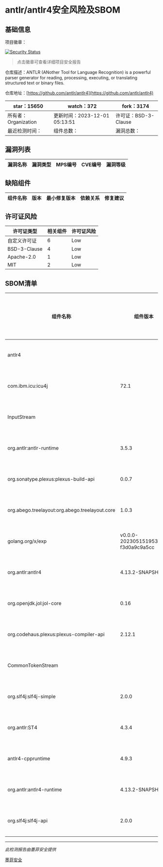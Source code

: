# antlr/antlr4安全风险及SBOM

## 基础信息

项目徽章：

[![Security Status](https://www.murphysec.com/platform3/v31/badge/1732100340353814528.svg)](https://www.murphysec.com/console/report/1700570300500541440/1732100340353814528)

> 点击徽章可查看详细项目安全报告

仓库描述：ANTLR (ANother Tool for Language Recognition) is a powerful parser generator for reading, processing, executing, or translating structured text or binary files.

仓库地址：[https://github.com/antlr/antlr4](https://github.com/antlr/antlr4)

| star：15650 | watch：372 | fork：3174 |
| ----------- | -------------- | ------------ |
| 所有者：Organization | 更新时间：2023-12-01 05:13:51 | 许可证：BSD-3-Clause |
| 最近检测时间： | 组件总数： | 漏洞总数： |




## 漏洞列表

| 漏洞名称 | 漏洞类型 | MPS编号 | CVE编号 | 漏洞等级 |
| ------- | ------ | ------- | ------ | ----- |





## 缺陷组件

| 组件名称 | 版本 | 最小修复版本 | 依赖关系 | 修复建议 |
| -------- | ---- | ------------ | -------- | -------- |





## 许可证风险

| 许可证类型 | 相关组件 | 许可证风险 |
| ---------- | -------- | ---------- |
|自定义许可证|6|Low|
|BSD-3-Clause|4|Low|
|Apache-2.0|1|Low|
|MIT|2|Low|




## SBOM清单

| 组件名称 | 组件版本 | 是否直接依赖 | 仓库 |
| -------- | -------- | ------------ | ---- |
|antlr4||间接依赖|pip|
|com.ibm.icu:icu4j|72.1|直接依赖|maven|
|InputStream||间接依赖|pip|
|org.antlr:antlr-runtime|3.5.3|直接依赖|maven|
|org.sonatype.plexus:plexus-build-api|0.0.7|直接依赖|maven|
|org.abego.treelayout:org.abego.treelayout.core|1.0.3|直接依赖|maven|
|golang.org/x/exp|v0.0.0-20230515195305-f3d0a9c9a5cc|直接依赖|go|
|org.antlr:antlr4|4.13.2-SNAPSHOT|直接依赖|maven|
|org.openjdk.jol:jol-core|0.16|直接依赖|maven|
|org.codehaus.plexus:plexus-compiler-api|2.12.1|直接依赖|maven|
|CommonTokenStream||间接依赖|pip|
|org.slf4j:slf4j-simple|2.0.0|直接依赖|maven|
|org.antlr:ST4|4.3.4|直接依赖|maven|
|antlr4-cppruntime|4.9.3|间接依赖||
|org.antlr:antlr4-runtime|4.13.2-SNAPSHOT|直接依赖|maven|
|org.slf4j:slf4j-api|2.0.0|直接依赖|maven|


------

*此检测报告由墨菲安全提供*

[墨菲安全](www.murphysec.com)